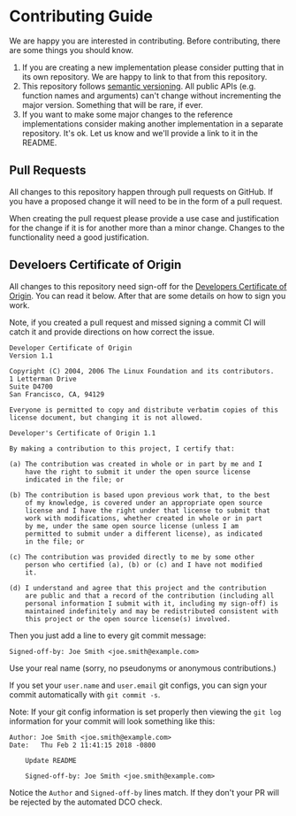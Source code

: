# Contributing Guide

We are happy you are interested in contributing. Before contributing, there
are some things you should know.

1. If you are creating a new implementation please consider putting that in its
   own repository. We are happy to link to that from this repository.
2. This repository follows [semantic versioning](https://semver.org/). All public
   APIs (e.g. function names and arguments) can't change without incrementing
   the major version. Something that will be rare, if ever.
3. If you want to make some major changes to the reference implementations
   consider making another implementation in a separate repository. It's ok. Let
   us know and we'll provide a link to it in the README.

## Pull Requests

All changes to this repository happen through pull requests on GitHub. If you
have a proposed change it will need to be in the form of a pull request.

When creating the pull request please provide a use case and justification for
the change if it is for another more than a minor change. Changes to the
functionality need a good justification.

## Develoers Certificate of Origin

All changes to this repository need sign-off for the [Developers Certificate of Origin](https://developercertificate.org/).
You can read it below. After that are some details on how to sign you work.

Note, if you created a pull request and missed signing a commit CI will catch it
and provide directions on how correct the issue.

```
Developer Certificate of Origin
Version 1.1

Copyright (C) 2004, 2006 The Linux Foundation and its contributors.
1 Letterman Drive
Suite D4700
San Francisco, CA, 94129

Everyone is permitted to copy and distribute verbatim copies of this
license document, but changing it is not allowed.

Developer's Certificate of Origin 1.1

By making a contribution to this project, I certify that:

(a) The contribution was created in whole or in part by me and I
    have the right to submit it under the open source license
    indicated in the file; or

(b) The contribution is based upon previous work that, to the best
    of my knowledge, is covered under an appropriate open source
    license and I have the right under that license to submit that
    work with modifications, whether created in whole or in part
    by me, under the same open source license (unless I am
    permitted to submit under a different license), as indicated
    in the file; or

(c) The contribution was provided directly to me by some other
    person who certified (a), (b) or (c) and I have not modified
    it.

(d) I understand and agree that this project and the contribution
    are public and that a record of the contribution (including all
    personal information I submit with it, including my sign-off) is
    maintained indefinitely and may be redistributed consistent with
    this project or the open source license(s) involved.
```

Then you just add a line to every git commit message:

    Signed-off-by: Joe Smith <joe.smith@example.com>

Use your real name (sorry, no pseudonyms or anonymous contributions.)

If you set your `user.name` and `user.email` git configs, you can sign your commit automatically
with `git commit -s`.

Note: If your git config information is set properly then viewing the `git log` information for your
 commit will look something like this:

```
Author: Joe Smith <joe.smith@example.com>
Date:   Thu Feb 2 11:41:15 2018 -0800

    Update README

    Signed-off-by: Joe Smith <joe.smith@example.com>
```

Notice the `Author` and `Signed-off-by` lines match. If they don't your PR will be rejected by the
automated DCO check.
